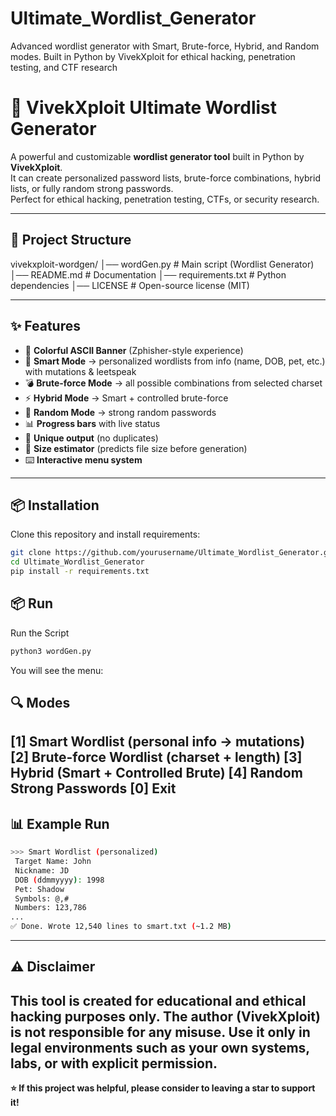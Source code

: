 # Ultimate_Wordlist_Generator
Advanced wordlist generator with Smart, Brute-force, Hybrid, and Random modes. Built in Python by VivekXploit for ethical hacking, penetration testing, and CTF research

# 🔐 VivekXploit Ultimate Wordlist Generator

A powerful and customizable **wordlist generator tool** built in Python by **VivekXploit**.  
It can create personalized password lists, brute-force combinations, hybrid lists, or fully random strong passwords.  
Perfect for ethical hacking, penetration testing, CTFs, or security research.

---

## 📂 Project Structure
vivekxploit-wordgen/
│── wordGen.py # Main script (Wordlist Generator)
│── README.md # Documentation
│── requirements.txt # Python dependencies
│── LICENSE # Open-source license (MIT)


---

## ✨ Features
- 🎨 **Colorful ASCII Banner** (Zphisher-style experience)
- 🧠 **Smart Mode** → personalized wordlists from info (name, DOB, pet, etc.) with mutations & leetspeak
- 💣 **Brute-force Mode** → all possible combinations from selected charset
- ⚡ **Hybrid Mode** → Smart + controlled brute-force
- 🎲 **Random Mode** → strong random passwords
- 📊 **Progress bars** with live status
- 💾 **Unique output** (no duplicates)
- 📐 **Size estimator** (predicts file size before generation)
- ⌨️ **Interactive menu system**

---

## 📦 Installation

Clone this repository and install requirements:

```bash
git clone https://github.com/yourusername/Ultimate_Wordlist_Generator.git
cd Ultimate_Wordlist_Generator
pip install -r requirements.txt
```
## 📦 Run

Run the Script

```bash
python3 wordGen.py
```
You will see the menu:

## 🔍 Modes
[1] Smart Wordlist (personal info → mutations)
[2] Brute-force Wordlist (charset + length)
[3] Hybrid (Smart + Controlled Brute)
[4] Random Strong Passwords
[0] Exit
---

## 📊 Example Run
```bash
>>> Smart Wordlist (personalized)
 Target Name: John
 Nickname: JD
 DOB (ddmmyyyy): 1998
 Pet: Shadow
 Symbols: @,#
 Numbers: 123,786
...
✅ Done. Wrote 12,540 lines to smart.txt (~1.2 MB)
```
---

## ⚠️ Disclaimer
This tool is created for educational and ethical hacking purposes only.
The author (VivekXploit) is not responsible for any misuse.
Use it only in legal environments such as your own systems, labs, or with explicit permission.
---

**⭐ If this project was helpful, please consider to leaving a **star** to support it!**
